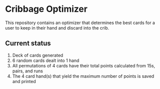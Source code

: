 # Cribbage Optimizer

This repository contains an optimizer that determines the best cards for a user to keep in their hand and discard into the crib.

## Current status
1) Deck of cards generated
2) 6 random cards dealt into 1 hand
3) All permutations of 4 cards have their total points calculated from 15s, pairs, and runs
4) The 4 card hand(s) that yield the maximum number of points is saved and printed